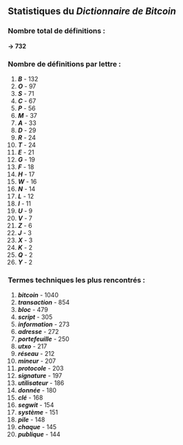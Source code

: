 ## Statistiques du *Dictionnaire de Bitcoin*

### Nombre total de définitions : 
**-> 732**

### Nombre de définitions par lettre :
1. ***B*** - 132
2. ***O*** - 97
3. ***S*** - 71
4. ***C*** - 67
5. ***P*** - 56
6. ***M*** - 37
7. ***A*** - 33
8. ***D*** - 29
9. ***R*** - 24
10. ***T*** - 24
11. ***E*** - 21
12. ***G*** - 19
13. ***F*** - 18
14. ***H*** - 17
15. ***W*** - 16
16. ***N*** - 14
17. ***L*** - 12
18. ***I*** - 11
19. ***U*** - 9
20. ***V*** - 7
21. ***Z*** - 6
22. ***J*** - 3
23. ***X*** - 3
24. ***K*** - 2
25. ***Q*** - 2
26. ***Y*** - 2

### Termes techniques les plus rencontrés :
1. ***bitcoin*** - 1040
2. ***transaction*** - 854
3. ***bloc*** - 479
4. ***script*** - 305
5. ***information*** - 273
6. ***adresse*** - 272
7. ***portefeuille*** - 250
8. ***utxo*** - 217
9. ***réseau*** - 212
10. ***mineur*** - 207
11. ***protocole*** - 203
12. ***signature*** - 197
13. ***utilisateur*** - 186
14. ***donnée*** - 180
15. ***clé*** - 168
16. ***segwit*** - 154
17. ***système*** - 151
18. ***pile*** - 148
19. ***chaque*** - 145
20. ***publique*** - 144

